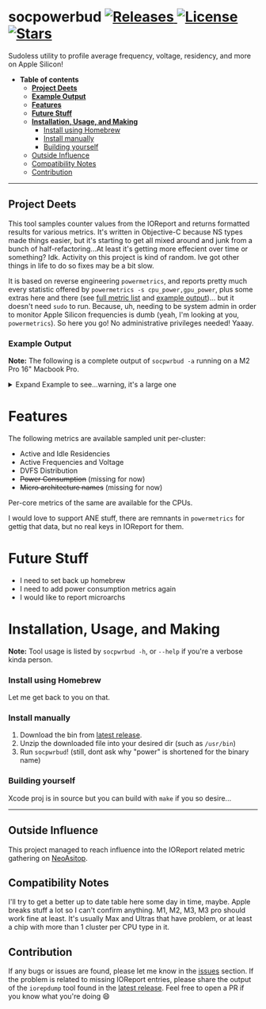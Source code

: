 
<h1>
    socpowerbud
    <a href="https://github.com/dehydratedpotato/socpowerbud/releases">
        <img alt="Releases" src="https://img.shields.io/github/release/BitesPotatoBacks/SocPowerBuddy.svg"/>
    </a>
<!--     <a href="">
       <img alt="Platform" src="https://img.shields.io/badge/platform-macOS-lightgray.svg"/>
    </a> -->
    <a href="https://github.com/dehydratedpotato/socpowerbud/blob/main/LICENSE">
        <img alt="License" src="https://img.shields.io/github/license/BitesPotatoBacks/SocPowerBuddy.svg"/>
    </a>
    <a href="https://github.com/dehydratedpotato/socpowerbud/stargazers">
        <img alt="Stars" src="https://img.shields.io/github/stars/BitesPotatoBacks/SocPowerBuddy.svg"/>
    </a>
</h1>

Sudoless utility to profile average frequency, voltage, residency, and more on Apple Silicon!

- **Table of contents**
  - **[Project Deets](#project-deets)**
  - **[Example Output](#example-output)**
  - **[Features](#features)**
  - **[Future Stuff](#future-stuff)**
  - **[Installation, Usage, and Making](#installation-usage-and-making)**
    - [Install using Homebrew](#install-using-homebrew)
    - [Install manually](#install-manually)
    - [Building yourself](#building-yourself)
  - [Outside Influence](#outside-influence)
  - [Compatibility Notes](#compatibility-notes)
  - [Contribution](#contribution)

___

## Project Deets
This tool samples counter values from the IOReport and returns formatted results for various metrics. It's written in Objective-C because NS types made things easier, but it's starting to get all mixed around and junk from a bunch of half-refactoring...At least it's getting more effecient over time or something? Idk. Activity on this project is kind of random. Ive got other things in life to do so fixes may be a bit slow.

It is based on reverse engineering `powermetrics`, and reports pretty much every statistic offered by `powermetrics -s cpu_power,gpu_power`, plus some extras here and there (see [full metric list](#features) and [example output](#example))... but it doesn't need `sudo` to run. Because, uh, needing to be system admin in order to monitor Apple Silicon frequencies is dumb (yeah, I'm looking at you, `powermetrics`). So here you go! No administrative privileges needed! Yaaay.

### Example Output
**Note:** The following is a complete output of `socpwrbud -a` running on a M2 Pro 16" Macbook Pro.
<details>

<summary>Expand Example to see...warning, it's a large one</summary>

```
Profiling Apple M3 Pro (T6030)...

Integrated Graphics 
    Average frequency: 609 mhz
    Average voltage:   692 mv
    Active residency:  2.46 %
    Idle residency:    97.54 %

    DVFS distribution:
        338 MHz (655 mv): 46.49%
        796 MHz (715 mv): 33.53%
        924 MHz (740 mv): 19.98%

6-Core ECPU
    Average frequency: 2079 mhz
    Average voltage:   957 mv
    Active residency:  28.44 %
    Idle residency:    71.56 %

    DVFS distribution:
        744 MHz (790 mv): 33.40%
        2748 MHz (1040 mv): 66.60%

    Core #0
        Average frequency: 2110 mhz
        Average voltage:   960 mv
        Active residency:  19.12 %
        Idle residency:    80.88 %

        DVFS distribution:
            744 MHz (790 mv): 31.84%
            2748 MHz (1040 mv): 68.16%

    Core #1
        Average frequency: 2171 mhz
        Average voltage:   968 mv
        Active residency:  9.73 %
        Idle residency:    90.27 %

        DVFS distribution:
            744 MHz (790 mv): 28.79%
            2748 MHz (1040 mv): 71.21%

    Core #2
        Average frequency: 1808 mhz
        Average voltage:   923 mv
        Active residency:  8.90 %
        Idle residency:    91.10 %

        DVFS distribution:
            744 MHz (790 mv): 46.89%
            2748 MHz (1040 mv): 53.11%

    Core #3
        Average frequency: 1920 mhz
        Average voltage:   937 mv
        Active residency:  2.83 %
        Idle residency:    97.17 %

        DVFS distribution:
            744 MHz (790 mv): 41.30%
            2748 MHz (1040 mv): 58.70%

    Core #4
        Average frequency: 2038 mhz
        Average voltage:   951 mv
        Active residency:  2.01 %
        Idle residency:    97.99 %

        DVFS distribution:
            744 MHz (790 mv): 35.43%
            2748 MHz (1040 mv): 64.57%

    Core #5
        Average frequency: 2061 mhz
        Average voltage:   954 mv
        Active residency:  1.13 %
        Idle residency:    98.87 %

        DVFS distribution:
            744 MHz (790 mv): 34.27%
            2748 MHz (1040 mv): 65.73%

6-Core PCPU
    Average frequency: 2057 mhz
    Average voltage:   897 mv
    Active residency:  12.09 %
    Idle residency:    87.91 %

    DVFS distribution:
        696 MHz (790 mv): 42.27%
        2424 MHz (890 mv): 1.65%
        2988 MHz (960 mv): 49.49%
        3420 MHz (1090 mv): 3.64%
        4056 MHz (1150 mv): 2.94%

    Core #0
        Average frequency: 2033 mhz
        Average voltage:   890 mv
        Active residency:  4.61 %
        Idle residency:    95.39 %

        DVFS distribution:
            696 MHz (790 mv): 41.27%
            2424 MHz (890 mv): 2.99%
            2988 MHz (960 mv): 53.91%
            3420 MHz (1090 mv): 1.81%
            4056 MHz (1150 mv): 0.01%

    Core #1
        Average frequency: 1974 mhz
        Average voltage:   889 mv
        Active residency:  7.62 %
        Idle residency:    92.38 %

        DVFS distribution:
            696 MHz (790 mv): 44.88%
            2424 MHz (890 mv): 1.23%
            2988 MHz (960 mv): 49.61%
            3420 MHz (1090 mv): 3.78%
            4056 MHz (1150 mv): 0.50%

    Core #2
        Average frequency: 3122 mhz
        Average voltage:   1031 mv
        Active residency:  0.20 %
        Idle residency:    99.80 %

        DVFS distribution:
            696 MHz (790 mv): 5.59%
            2424 MHz (890 mv): 1.67%
            2988 MHz (960 mv): 30.18%
            3420 MHz (1090 mv): 62.37%
            4056 MHz (1150 mv): 0.19%

    Core #3
        Average frequency: 4006 mhz
        Average voltage:   1141 mv
        Active residency:  0.35 %
        Idle residency:    99.65 %

        DVFS distribution:
            2988 MHz (960 mv): 4.69%
            4056 MHz (1150 mv): 95.31%

    Core #4
        Average frequency: 0 mhz
        Average voltage:   0 mv
        Active residency:  0.00 %
        Idle residency:    100.00 %

        DVFS distribution:

    Core #5
        Average frequency: 3228 mhz
        Average voltage:   1032 mv
        Active residency:  0.04 %
        Idle residency:    99.96 %

        DVFS distribution:
            2988 MHz (960 mv): 44.42%
            3420 MHz (1090 mv): 55.58%
```

</details>

# Features

The following metrics are available sampled unit per-cluster:
- Active and Idle Residencies
- Active Frequencies and Voltage
- DVFS Distribution 
- ~~Power Consumption~~ (missing for now)
- ~~Micro architecture names~~ (missing for now)

Per-core metrics of the same are available for the CPUs.

I would love to support ANE stuff, there are remnants in `powermetrics` for gettig that data, but no real keys in IOReport for them. 

# Future Stuff
- I need to set back up homebrew
- I need to add power consumption metrics again
- I would like to report microarchs

# Installation, Usage, and Making
**Note:** Tool usage is listed by `socpwrbud -h`, or `--help` if you're a verbose kinda person.

### Install using Homebrew
Let me get back to you on that. 

<!--
1. If you dont have Hombrew, then what the heck? [Install it already, geez](https://brew.sh/index_ko).
2. Add my tap using `brew tap dehydratedpotato/tap`
3. Install the tool with `brew install socpwrbud`
4. Run `socpwrbud`! (dont ask why "power" is shortened for the binary name)
-->

### Install manually
1. Download the bin from [latest release](https://github.com/dehydratedpotato/socpowerbud/releases).
2. Unzip the downloaded file into your desired dir (such as `/usr/bin`) 
4. Run `socpwrbud`! (still, dont ask why "power" is shortened for the binary name)

### Building yourself
Xcode proj is in source but you can build with `make` if you so desire...
___

## Outside Influence
This project managed to reach influence into the IOReport related metric gathering on [NeoAsitop](https://github.com/op06072/NeoAsitop).

## Compatibility Notes
I'll try to get a better up to date table here some day in time, maybe. Apple breaks stuff a lot so I can't confirm anything. M1, M2, M3, M3 pro should work fine at least. It's usually Max and Ultras that have problem, or at least a chip with more than 1 cluster per CPU type in it.


## Contribution
If any bugs or issues are found, please let me know in the [issues](https://github.com/dehydratedpotato/socpowerbud/issues) section. If the problem is related to missing IOReport entries, please share the output of the `iorepdump` tool found in the [latest release](https://github.com/dehydratedpotato/socpowerbud/releases/latest). Feel free to open a PR if you know what you're doing :smile:




